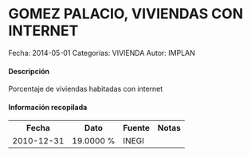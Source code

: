 GOMEZ PALACIO, VIVIENDAS CON INTERNET
=====

Fecha: 2014-05-01
Categorías: VIVIENDA
Autor: IMPLAN

#### Descripción

Porcentaje de viviendas habitadas con internet

#### Información recopilada

<table class="table table-hover table-bordered">
  <tr><th>Fecha</th><th>Dato</th><th>Fuente</th><th>Notas</th></tr>
  <tr><td>2010-12-31</td><td>19.0000 %</td><td>INEGI</td><td></td></tr>
</table>
